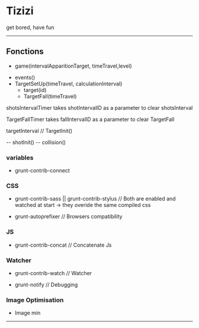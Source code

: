 # Tizizi

get bored, have fun

-------

## Fonctions

* game(intervalApparitionTarget, timeTravel,level)
- events()
- TargetSetUp(timeTravel, calculationInterval)
  - target(id)
  - TargetFall(timeTravel)



shotsIntervalTimer
  takes shotIntervalID as a parameter to clear shotsInterval

TargetFallTimer
  takes fallIntervalID as a parameter to clear TargetFall

targetInterval
// TargetInit()



-- shotInit()
-- collision()

### variables
* grunt-contrib-connect      


###  CSS
* grunt-contrib-sass || grunt-contrib-stylus
// Both are enabled and watched at start -> they overide the same compiled css

* grunt-autoprefixer
// Browsers compatibility

###  JS

* grunt-contrib-concat
// Concatenate Js

###  Watcher
* grunt-contrib-watch
// Watcher

* grunt-notify
// Debugging


###  Image Optimisation
* Image min


-------
